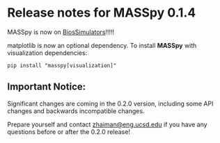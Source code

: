 # Release notes for MASSpy 0.1.4

MASSpy is now on [BiosSimulators](https://biosimulators.org/)!!!!!

matplotlib is now an optional dependency. To install **MASSpy** with visualization dependencies:

    pip install "masspy[visualization]"


## Important Notice:

Significant changes are coming in the 0.2.0 version, including some API changes and backwards incompatible changes.

Prepare yourself and contact zhaiman@eng.ucsd.edu if you have any questions before or after the 0.2.0 release!
